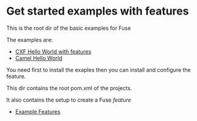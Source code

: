 Get started examples with features
==================================

This is the root dir of the basic examples for Fuse

The examples are:

* [CXF Hello World with features](cxf-hello-world-feature/README.md)
* [Camel Hello World](camel-hello-world-feature/README.md)

You need first to install the exaples then you can install and configure the feature.

This dir contains the root pom.xml of the projects.

It also contains the setup to create a Fuse *feature*

* [Example Features](features/README.md)





 